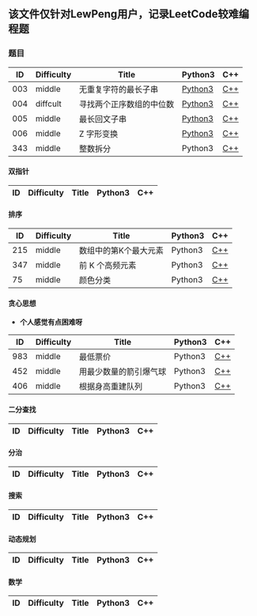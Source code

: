 ## 该文件仅针对LewPeng用户，记录LeetCode较难编程题
### 题目
| ID | Difficulty | Title | Python3 | C++ |
| ------ | ------ | ------ | ------ | ------ |
| 003 | middle | 无重复字符的最长子串 | [Python3](https://github.com/LewPeng97/Future_Work/blob/master/LeetCode/003(Python3).md) | [C++](https://github.com/LewPeng97/Future_Work/blob/master/LeetCode/003(C++).md) |
| 004 | diffcult | 寻找两个正序数组的中位数 | [Python3](https://github.com/LewPeng97/Future_Work/blob/master/LeetCode/004(Python3).md) | [C++](https://github.com/LewPeng97/Future_Work/blob/master/LeetCode/004(C%2B%2B).md) | 
| 005 | middle | 最长回文子串 | [Python3](https://github.com/LewPeng97/Future_Work/blob/master/LeetCode/005(Python3).md) | [C++](https://github.com/LewPeng97/Future_Work/blob/master/LeetCode/005(C%2B%2B).md) |
| 006 | middle | Z 字形变换 | [Python3](https://github.com/LewPeng97/Future_Work/blob/master/LeetCode/006(Python3).md) | [C++](https://github.com/LewPeng97/Future_Work/blob/master/LeetCode/006(C%2B%2B).md) |
| 343 | middle | 整数拆分 | Python3 | [C++](https://github.com/LewPeng97/Future_Work/blob/master/LeetCode/343(C%2B%2B).md)
#### 双指针
| ID | Difficulty | Title | Python3 | C++ |
| ------ | ------ | ------ | ------ | ------ |
#### 排序
| ID | Difficulty | Title | Python3 | C++ |
| ------ | ------ | ------ | ------ | ------ |
| 215 | middle | 数组中的第K个最大元素 | Python3 | [C++](https://github.com/LewPeng97/Future_Work/blob/master/LeetCode/215%E3%80%81%E6%95%B0%E7%BB%84%E4%B8%AD%E7%9A%84%E7%AC%ACK%E4%B8%AA%E6%9C%80%E5%A4%A7%E5%85%83%E7%B4%A0.md)
| 347 | middle | 前 K 个高频元素 | Python3 | [C++](https://github.com/LewPeng97/Future_Work/blob/master/LeetCode/347.%20%E5%89%8D%20K%20%E4%B8%AA%E9%AB%98%E9%A2%91%E5%85%83%E7%B4%A0.md)
| 75 | middle | 颜色分类 | Python3 | [C++](https://github.com/LewPeng97/Future_Work/blob/master/LeetCode/75.%20%E9%A2%9C%E8%89%B2%E5%88%86%E7%B1%BB.md)
#### 贪心思想
* **个人感觉有点困难呀**

| ID | Difficulty | Title | Python3 | C++ |
| ------ | ------ | ------ | ------ | ------ |
| 983 | middle | 最低票价 | Python3 | [C++](https://github.com/LewPeng97/Future_Work/blob/master/LeetCode/75.%20%E9%A2%9C%E8%89%B2%E5%88%86%E7%B1%BB.md)
| 452 | middle | 用最少数量的箭引爆气球 | Python3 | [C++](https://github.com/LewPeng97/Future_Work/blob/master/LeetCode/452.%20%E7%94%A8%E6%9C%80%E5%B0%91%E6%95%B0%E9%87%8F%E7%9A%84%E7%AE%AD%E5%BC%95%E7%88%86%E6%B0%94%E7%90%83.md)
| 406 | middle | 根据身高重建队列 | Python3 | [C++](https://github.com/LewPeng97/Future_Work/blob/master/LeetCode/406.%20%E6%A0%B9%E6%8D%AE%E8%BA%AB%E9%AB%98%E9%87%8D%E5%BB%BA%E9%98%9F%E5%88%97.md)
#### 二分查找
| ID | Difficulty | Title | Python3 | C++ |
| ------ | ------ | ------ | ------ | ------ |
#### 分治
| ID | Difficulty | Title | Python3 | C++ |
| ------ | ------ | ------ | ------ | ------ |
#### 搜索
| ID | Difficulty | Title | Python3 | C++ |
| ------ | ------ | ------ | ------ | ------ |
#### 动态规划
| ID | Difficulty | Title | Python3 | C++ |
| ------ | ------ | ------ | ------ | ------ |
#### 数学
| ID | Difficulty | Title | Python3 | C++ |
| ------ | ------ | ------ | ------ | ------ |
